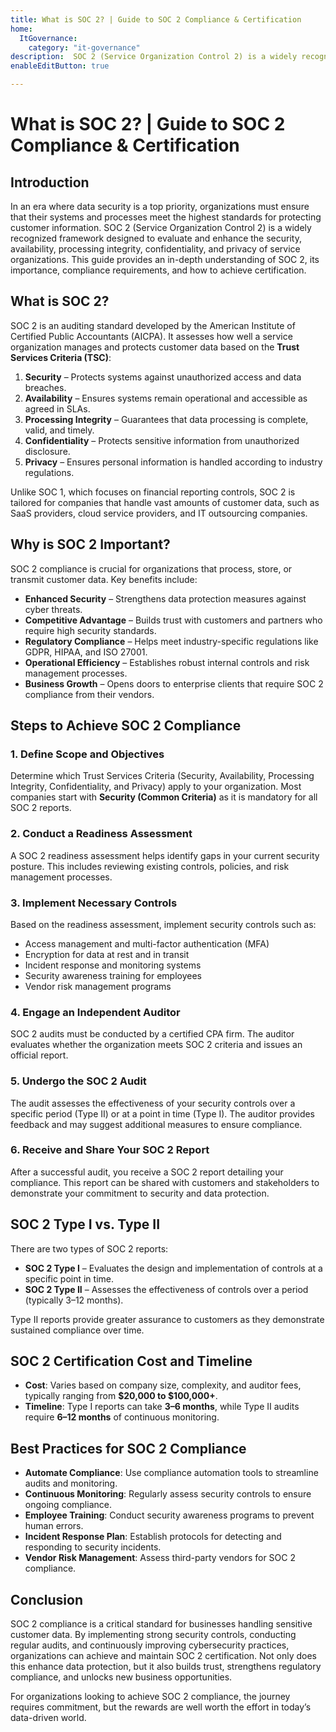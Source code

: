 ```yaml
---
title: What is SOC 2? | Guide to SOC 2 Compliance & Certification
home:
  ItGovernance:
    category: "it-governance"
description:  SOC 2 (Service Organization Control 2) is a widely recognized framework designed to evaluate and enhance the security, availability, processing integrity, confidentiality, and privacy of service organizations. This guide provides an in-depth understanding of SOC 2, its importance, compliance requirements, and how to achieve certification.
enableEditButton: true

---
```

# What is SOC 2? | Guide to SOC 2 Compliance & Certification

## Introduction

In an era where data security is a top priority, organizations must ensure that
their systems and processes meet the highest standards for protecting customer
information. SOC 2 (Service Organization Control 2) is a widely recognized
framework designed to evaluate and enhance the security, availability,
processing integrity, confidentiality, and privacy of service organizations.
This guide provides an in-depth understanding of SOC 2, its importance,
compliance requirements, and how to achieve certification.

## What is SOC 2?

SOC 2 is an auditing standard developed by the American Institute of Certified
Public Accountants (AICPA). It assesses how well a service organization manages
and protects customer data based on the **Trust Services Criteria (TSC)**:

1. **Security** – Protects systems against unauthorized access and data
   breaches.
2. **Availability** – Ensures systems remain operational and accessible as
   agreed in SLAs.
3. **Processing Integrity** – Guarantees that data processing is complete,
   valid, and timely.
4. **Confidentiality** – Protects sensitive information from unauthorized
   disclosure.
5. **Privacy** – Ensures personal information is handled according to industry
   regulations.

Unlike SOC 1, which focuses on financial reporting controls, SOC 2 is tailored
for companies that handle vast amounts of customer data, such as SaaS providers,
cloud service providers, and IT outsourcing companies.

## Why is SOC 2 Important?

SOC 2 compliance is crucial for organizations that process, store, or transmit
customer data. Key benefits include:

- **Enhanced Security** – Strengthens data protection measures against cyber
  threats.
- **Competitive Advantage** – Builds trust with customers and partners who
  require high security standards.
- **Regulatory Compliance** – Helps meet industry-specific regulations like
  GDPR, HIPAA, and ISO 27001.
- **Operational Efficiency** – Establishes robust internal controls and risk
  management processes.
- **Business Growth** – Opens doors to enterprise clients that require SOC 2
  compliance from their vendors.

## Steps to Achieve SOC 2 Compliance

### 1. **Define Scope and Objectives**

Determine which Trust Services Criteria (Security, Availability, Processing
Integrity, Confidentiality, and Privacy) apply to your organization. Most
companies start with **Security (Common Criteria)** as it is mandatory for all
SOC 2 reports.

### 2. **Conduct a Readiness Assessment**

A SOC 2 readiness assessment helps identify gaps in your current security
posture. This includes reviewing existing controls, policies, and risk
management processes.

### 3. **Implement Necessary Controls**

Based on the readiness assessment, implement security controls such as:

- Access management and multi-factor authentication (MFA)
- Encryption for data at rest and in transit
- Incident response and monitoring systems
- Security awareness training for employees
- Vendor risk management programs

### 4. **Engage an Independent Auditor**

SOC 2 audits must be conducted by a certified CPA firm. The auditor evaluates
whether the organization meets SOC 2 criteria and issues an official report.

### 5. **Undergo the SOC 2 Audit**

The audit assesses the effectiveness of your security controls over a specific
period (Type II) or at a point in time (Type I). The auditor provides feedback
and may suggest additional measures to ensure compliance.

### 6. **Receive and Share Your SOC 2 Report**

After a successful audit, you receive a SOC 2 report detailing your compliance.
This report can be shared with customers and stakeholders to demonstrate your
commitment to security and data protection.

## SOC 2 Type I vs. Type II

There are two types of SOC 2 reports:

- **SOC 2 Type I** – Evaluates the design and implementation of controls at a
  specific point in time.
- **SOC 2 Type II** – Assesses the effectiveness of controls over a period
  (typically 3–12 months).

Type II reports provide greater assurance to customers as they demonstrate
sustained compliance over time.

## SOC 2 Certification Cost and Timeline

- **Cost**: Varies based on company size, complexity, and auditor fees,
  typically ranging from **$20,000 to $100,000+**.
- **Timeline**: Type I reports can take **3–6 months**, while Type II audits
  require **6–12 months** of continuous monitoring.

## Best Practices for SOC 2 Compliance

- **Automate Compliance**: Use compliance automation tools to streamline audits
  and monitoring.
- **Continuous Monitoring**: Regularly assess security controls to ensure
  ongoing compliance.
- **Employee Training**: Conduct security awareness programs to prevent human
  errors.
- **Incident Response Plan**: Establish protocols for detecting and responding
  to security incidents.
- **Vendor Risk Management**: Assess third-party vendors for SOC 2 compliance.

## Conclusion

SOC 2 compliance is a critical standard for businesses handling sensitive
customer data. By implementing strong security controls, conducting regular
audits, and continuously improving cybersecurity practices, organizations can
achieve and maintain SOC 2 certification. Not only does this enhance data
protection, but it also builds trust, strengthens regulatory compliance, and
unlocks new business opportunities.

For organizations looking to achieve SOC 2 compliance, the journey requires
commitment, but the rewards are well worth the effort in today’s data-driven
world.
